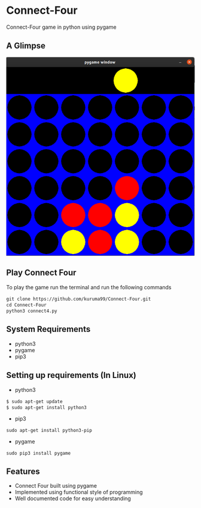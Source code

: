 # Connect-Four
Connect-Four game in python using pygame

## A Glimpse
![Connect four](images/connect4.png)

## Play Connect Four
To play the game run the terminal and run the following commands
```
git clone https://github.com/kuruma99/Connect-Four.git
cd Connect-Four
python3 connect4.py
```

## System Requirements
* python3
* pygame
* pip3

## Setting up requirements (In Linux)
* python3
```
$ sudo apt-get update
$ sudo apt-get install python3
```
* pip3
```
sudo apt-get install python3-pip
```

* pygame 
```
sudo pip3 install pygame
```

## Features
* Connect Four built using pygame
* Implemented using functional style of programming
* Well documented code for easy understanding

